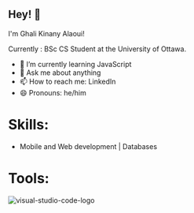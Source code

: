 ## Hey! 👋
I'm Ghali Kinany Alaoui!

Currently : BSc CS Student at the University of Ottawa.

- 🌱 I’m currently learning JavaScript
- 💬 Ask me about anything
- 📫 How to reach me: LinkedIn
- 😄 Pronouns: he/him

# Skills:
-  Mobile and Web development | Databases

# Tools:
![visual-studio-code-logo](https://github.com/user-attachments/assets/01946e05-e51b-405e-8b60-0620d3cc24a0)

<!--
**glk-0/glk-0** is a ✨ _special_ ✨ repository because its `README.md` (this file) appears on your GitHub profile.

Here are some ideas to get you started:

- 🔭 I’m currently working on ...
- 🌱 I’m currently learning ...
- 👯 I’m looking to collaborate on ...
- 🤔 I’m looking for help with ...
- 💬 Ask me about ...
- 📫 How to reach me: ...
- 😄 Pronouns: ...
- ⚡ Fun fact: ...
-->
